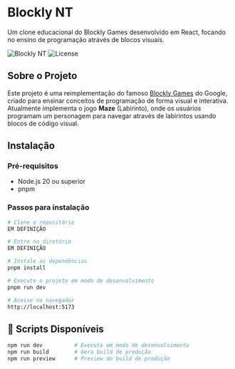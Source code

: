 # Blockly NT

Um clone educacional do Blockly Games desenvolvido em React, focando no ensino de programação através de blocos visuais.

![Blockly NT](https://img.shields.io/badge/React-18-blue)
![License](https://img.shields.io/badge/License-MIT-green)

## Sobre o Projeto

Este projeto é uma reimplementação do famoso [Blockly Games](https://blockly.games/) do Google, criado para ensinar conceitos de programação de forma visual e interativa. Atualmente implementa o jogo **Maze** (Labirinto), onde os usuários programam um personagem para navegar através de labirintos usando blocos de código visual.

## Instalação

### Pré-requisitos
- Node.js 20 ou superior
- pnpm

### Passos para instalação

```bash
# Clone o repositório
EM DEFINIÇÃO 

# Entre no diretório
EM DEFINIÇÃO

# Instale as dependências
pnpm install

# Execute o projeto em modo de desenvolvimento
pnpm run dev

# Acesse no navegador
http://localhost:5173
```

## 📄 Scripts Disponíveis

```bash
npm run dev          # Executa em modo de desenvolvimento
npm run build        # Gera build de produção
npm run preview      # Preview do build de produção
```